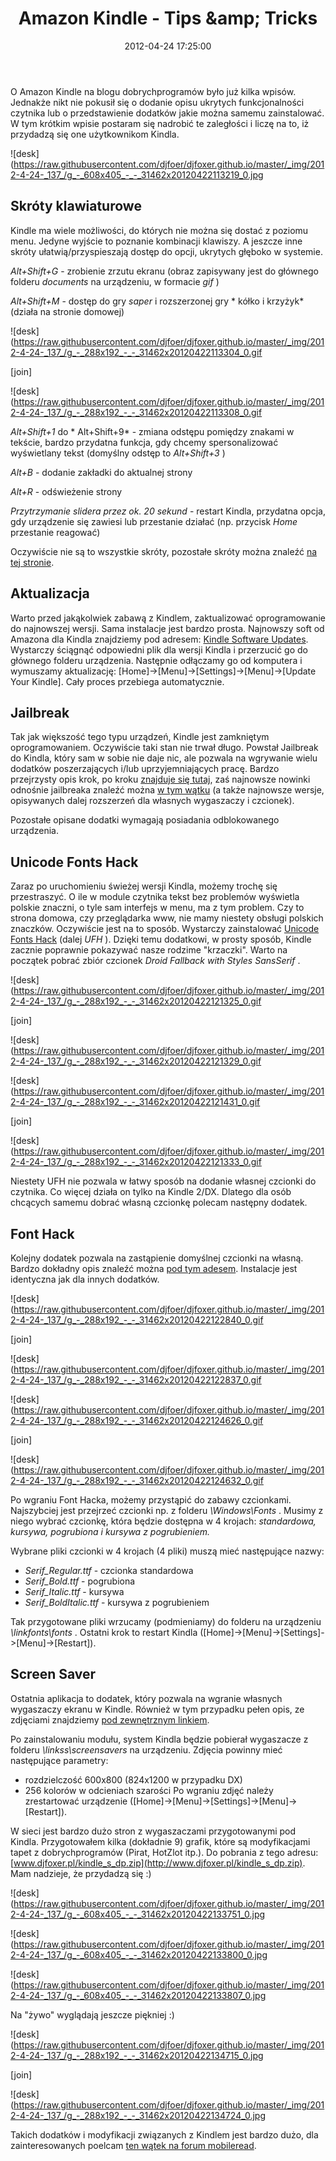 ﻿---
layout:     post
title:      Amazon Kindle - Tips &amp;amp; Tricks
date:       2012-04-24 17:25:00
summary:    O Amazon Kindle na blogu dobrychprogramów było już kilka wpisów. Jednakże nikt nie pokusił się o dodanie opisu ukrytych funkcjonalności czytnika lub o przedstawienie dodatków jakie można samemu zainstalować. W tym krótkim wpisie postaram się nadrobić te zaległości i liczę na to, iż przydadzą się one...
categories: oprogramowanie porady urządzenia mobilne
---



O Amazon Kindle na blogu dobrychprogramów było już kilka wpisów. Jednakże nikt nie pokusił się o dodanie opisu ukrytych funkcjonalności czytnika lub o przedstawienie dodatków jakie można samemu zainstalować. W tym krótkim wpisie postaram się nadrobić te zaległości i liczę na to, iż przydadzą się one użytkownikom Kindla.



![desk](https://raw.githubusercontent.com/djfoer/djfoxer.github.io/master/_img/2012-4-24-_137_/g_-_608x405_-_-_31462x20120422113219_0.jpg





## Skróty klawiaturowe



Kindle ma wiele możliwości, do których nie można się dostać z poziomu menu. Jedyne wyjście to poznanie kombinacji klawiszy. A jeszcze inne skróty ułatwią/przyspieszają dostęp do opcji, ukrytych głęboko w systemie.

 *Alt+Shift+G*  - zrobienie zrzutu ekranu (obraz zapisywany jest do głównego folderu  *documents*  na urządzeniu, w formacie  *gif* )

 *Alt+Shift+M*  - dostęp do gry  *saper*  i rozszerzonej gry * kółko i krzyżyk*  (działa na stronie domowej)



![desk](https://raw.githubusercontent.com/djfoer/djfoxer.github.io/master/_img/2012-4-24-_137_/g_-_288x192_-_-_31462x20120422113304_0.gif

[join]

![desk](https://raw.githubusercontent.com/djfoer/djfoxer.github.io/master/_img/2012-4-24-_137_/g_-_288x192_-_-_31462x20120422113308_0.gif



 *Alt+Shift+1*  do * Alt+Shift+9*  - zmiana odstępu pomiędzy znakami w tekście, bardzo przydatna funkcja, gdy chcemy spersonalizować wyświetlany tekst (domyślny odstęp to  *Alt+Shift+3* )

 *Alt+B*  - dodanie zakładki do aktualnej strony

 *Alt+R*  - odświeżenie strony

 *Przytrzymanie slidera przez ok. 20 sekund*  - restart Kindla, przydatna opcja, gdy urządzenie się zawiesi lub przestanie działać (np. przycisk  *Home*  przestanie reagować)

Oczywiście nie są to wszystkie skróty, pozostałe skróty można znaleźć [na tej stronie](http://wiki.mobileread.com/wiki/Amazon_Kindle_Keyboard_Shortcuts).



## Aktualizacja



Warto przed jakąkolwiek zabawą z Kindlem, zaktualizować oprogramowanie do najnowszej wersji. Sama instalacje jest bardzo prosta. Najnowszy soft od Amazona dla Kindla znajdziemy pod adresem:  [Kindle Software Updates](http://www.amazon.com/gp/help/customer/display.html?nodeId=200324680). Wystarczy ściągnąć odpowiedni plik dla wersji Kindla i przerzucić go do głównego folderu urządzenia. Następnie odłączamy go od komputera i wymuszamy aktualizację: [Home]-&gt;[Menu]-&gt;[Settings]-&gt;[Menu]-&gt;[Update Your Kindle]. Cały proces przebiega automatycznie. 




## Jailbreak



Tak jak większość tego typu urządzeń, Kindle jest zamkniętym oprogramowaniem. Oczywiście taki stan nie trwał długo. Powstał Jailbreak do Kindla, który sam w sobie nie daje nic, ale pozwala na wgrywanie wielu dodatków poszerzających i/lub uprzyjemniających pracę. Bardzo przejrzysty opis krok, po kroku [znajduje się tutaj](http://wiki.mobileread.com/wiki/Kindle_Screen_Saver_Hack_for_all_2.x_and_3.x_Kindles#How_to_install_the_Jailbreak_Hack), zaś najnowsze nowinki odnośnie jailbreaka znaleźć można [w tym wątku](http://www.mobileread.com/forums/showthread.php?t=88004) (a także najnowsze wersje, opisywanych dalej rozszerzeń dla własnych wygaszaczy i czcionek).

Pozostałe opisane dodatki wymagają posiadania odblokowanego urządzenia.






## Unicode Fonts Hack



Zaraz po uruchomieniu świeżej wersji Kindla, możemy trochę się przestraszyć. O ile w module czytnika tekst bez problemów wyświetla polskie znaczni, o tyle sam interfejs w menu, ma z tym problem. Czy to strona domowa, czy przeglądarka www, nie mamy niestety obsługi polskich znaczków. Oczywiście jest na to sposób. Wystarczy zainstalować [Unicode Fonts Hack](http://blogkindle.com/unicode-fonts-hack/) (dalej  *UFH* ). Dzięki temu dodatkowi, w prosty sposób, Kindle zacznie poprawnie pokazywać nasze rodzime &quot;krzaczki&quot;. Warto na początek pobrać zbiór czcionek  *Droid Fallback with Styles SansSerif* . 



![desk](https://raw.githubusercontent.com/djfoer/djfoxer.github.io/master/_img/2012-4-24-_137_/g_-_288x192_-_-_31462x20120422121325_0.gif

[join]

![desk](https://raw.githubusercontent.com/djfoer/djfoxer.github.io/master/_img/2012-4-24-_137_/g_-_288x192_-_-_31462x20120422121329_0.gif





![desk](https://raw.githubusercontent.com/djfoer/djfoxer.github.io/master/_img/2012-4-24-_137_/g_-_288x192_-_-_31462x20120422121431_0.gif

[join]

![desk](https://raw.githubusercontent.com/djfoer/djfoxer.github.io/master/_img/2012-4-24-_137_/g_-_288x192_-_-_31462x20120422121333_0.gif



Niestety UFH nie pozwala w łatwy sposób na dodanie własnej czcionki do czytnika. Co więcej działa on tylko na Kindle 2/DX. Dlatego dla osób chcących samemu dobrać własną czcionkę polecam następny dodatek.



## Font Hack




Kolejny dodatek pozwala na zastąpienie domyślnej czcionki na własną. Bardzo dokładny opis znaleźć można [pod tym adesem](http://wiki.mobileread.com/wiki/Kindle_Font_Hack_for_all_2.x_and_3.x_Kindles). Instalacje jest identyczna jak dla innych dodatków.




![desk](https://raw.githubusercontent.com/djfoer/djfoxer.github.io/master/_img/2012-4-24-_137_/g_-_288x192_-_-_31462x20120422122840_0.gif

[join]

![desk](https://raw.githubusercontent.com/djfoer/djfoxer.github.io/master/_img/2012-4-24-_137_/g_-_288x192_-_-_31462x20120422122837_0.gif




![desk](https://raw.githubusercontent.com/djfoer/djfoxer.github.io/master/_img/2012-4-24-_137_/g_-_288x192_-_-_31462x20120422124626_0.gif

[join]

![desk](https://raw.githubusercontent.com/djfoer/djfoxer.github.io/master/_img/2012-4-24-_137_/g_-_288x192_-_-_31462x20120422124632_0.gif



Po wgraniu Font Hacka, możemy przystąpić do zabawy czcionkami. Najszybciej jest przejrzeć czcionki np. z folderu  *\Windows\Fonts* . Musimy z niego wybrać czcionkę, która będzie dostępna w 4 krojach:  *standardowa, kursywa, pogrubiona i kursywa z pogrubieniem.* 

Wybrane pliki czcionki w 4 krojach (4 pliki) muszą mieć następujące nazwy:
-  *Serif_Regular.ttf*  - czcionka standardowa
-  *Serif_Bold.ttf*  - pogrubiona
-  *Serif_Italic.ttf*  - kursywa
-  *Serif_BoldItalic.ttf*  - kursywa z pogrubieniem

Tak przygotowane pliki wrzucamy (podmieniamy) do folderu na urządzeniu  *\linkfonts\fonts* . Ostatni krok to restart Kindla ([Home]-&gt;[Menu]-&gt;[Settings]-&gt;[Menu]-&gt;[Restart]).



## Screen Saver



Ostatnia aplikacja to dodatek, który pozwala na wgranie własnych wygaszaczy ekranu w Kindle. Również w tym przypadku pełen opis, ze zdjęciami znajdziemy [pod zewnętrznym linkiem](http://wiki.mobileread.com/wiki/Kindle_Screen_Saver_Hack_for_all_2.x_and_3.x_Kindles). 

Po zainstalowaniu modułu, system Kindla będzie pobierał wygaszacze z folderu  *\linkss\screensavers*  na urządzeniu. Zdjęcia powinny mieć następujące parametry:
- rozdzielczość 600x800 (824x1200 w przypadku DX)
- 256 kolorów w odcieniach szarości
Po wgraniu zdjęć należy zrestartować urządzenie ([Home]-&gt;[Menu]-&gt;[Settings]-&gt;[Menu]-&gt;[Restart]).

W sieci jest bardzo dużo stron z wygaszaczami przygotowanymi pod Kindla. Przygotowałem kilka (dokładnie 9) grafik, które są modyfikacjami tapet z dobrychprogramów (Pirat, HotZlot itp.). Do pobrania z tego adresu: [www.djfoxer.pl/kindle_s_dp.zip](http://www.djfoxer.pl/kindle_s_dp.zip). Mam nadzieje, że przydadzą się :)



![desk](https://raw.githubusercontent.com/djfoer/djfoxer.github.io/master/_img/2012-4-24-_137_/g_-_608x405_-_-_31462x20120422133751_0.jpg




![desk](https://raw.githubusercontent.com/djfoer/djfoxer.github.io/master/_img/2012-4-24-_137_/g_-_608x405_-_-_31462x20120422133800_0.jpg




![desk](https://raw.githubusercontent.com/djfoer/djfoxer.github.io/master/_img/2012-4-24-_137_/g_-_608x405_-_-_31462x20120422133807_0.jpg



Na &quot;żywo&quot; wyglądają jeszcze piękniej :)



![desk](https://raw.githubusercontent.com/djfoer/djfoxer.github.io/master/_img/2012-4-24-_137_/g_-_288x192_-_-_31462x20120422134715_0.jpg

[join]

![desk](https://raw.githubusercontent.com/djfoer/djfoxer.github.io/master/_img/2012-4-24-_137_/g_-_288x192_-_-_31462x20120422134724_0.jpg




Takich dodatków i modyfikacji związanych z Kindlem jest bardzo dużo, dla zainteresowanych poelcam [ten wątek na forum mobileread](http://www.mobileread.com/forums/showthread.php?t=128704). 